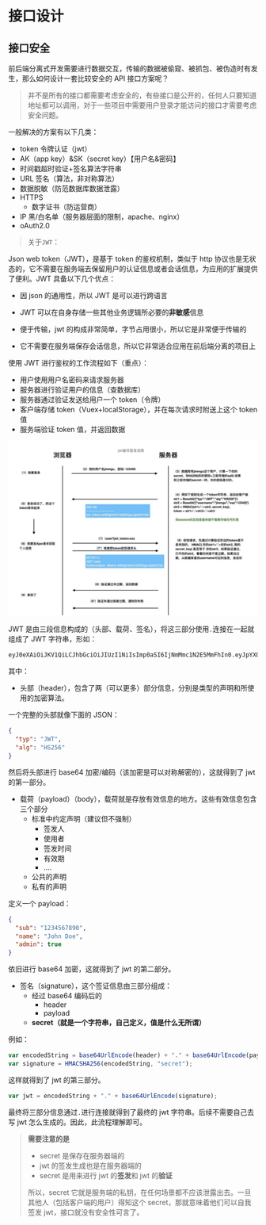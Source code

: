 # 接口设计

## 接口安全

前后端分离式开发需要进行数据交互，传输的数据被偷窥、被抓包、被伪造时有发生，那么如何设计一套比较安全的 API 接口方案呢？

> 并不是所有的接口都需要考虑安全的，有些接口是公开的，任何人只要知道地址都可以调用，对于一些项目中需要用户登录才能访问的接口才需要考虑安全问题。

一般解决的方案有以下几类：

- token 令牌认证（jwt）
- AK（app key）&SK（secret key）【用户名&密码】
- 时间戳超时验证+签名算法字符串
- URL 签名（算法，非对称算法）
- 数据脱敏（防范数据库数据泄露）
- HTTPS
  - 数字证书（防运营商）
- IP 黑/白名单（服务器层面的限制，apache、nginx）
- oAuth2.0

> 关于`JWT`：

Json web token（JWT），是基于 token 的鉴权机制，类似于 http 协议也是无状态的，它不需要在服务端去保留用户的认证信息或者会话信息，为应用的扩展提供了便利。JWT 具备以下几个优点：

- 因 json 的通用性，所以 JWT 是可以进行跨语言

- JWT 可以在自身存储一些其他业务逻辑所必要的**非敏感**信息

- 便于传输，jwt 的构成非常简单，字节占用很小，所以它是非常便于传输的

- 它不需要在服务端保存会话信息，所以它非常适合应用在前后端分离的项目上

使用 JWT 进行鉴权的工作流程如下（重点）：

- 用户使用用户名密码来请求服务器
- 服务器进行验证用户的信息（查数据库）
- 服务器通过验证发送给用户一个 token（令牌）
- 客户端存储 token（Vuex+localStorage），并在每次请求时附送上这个 token 值
- 服务端验证 token 值，并返回数据

![JWT](./images/JWT.png)

JWT 是由三段信息构成的（头部、载荷、签名），将这三部分使用`.`连接在一起就组成了 JWT 字符串，形如：

```bash
eyJ0eXAiOiJKV1QiLCJhbGciOiJIUzI1NiIsImp0aSI6IjNmMmc1N2E5MmFhIn0.eyJpYXQiOjE1NTk1Mjk1MjksImlzcyI6Imh0dHA6XC9cL3d3dy5weWcuY29tIiwiYXVkIjoiaHR0cDpcL1wvd3d3LnB5Zy5jb20iLCJuYmYiOjE1NTk1Mjk1MjgsImV4cCI6MTU1OTUzMzEyOSwianRpIjoiM2YyZzU3YTkyYWEiLCJ1c2VyX2lkIjoxfQ.4BaThL6_TbIMBGLIWZgpnoDQ-JlAjzbiK3y3BcvNiGI
```

其中：

- 头部（header），包含了两（可以更多）部分信息，分别是类型的声明和所使用的加密算法。

一个完整的头部就像下面的 JSON：

```json
{
  "typ": "JWT",
  "alg": "HS256"
}
```

然后将头部进行 base64 加密/编码（该加密是可以对称解密的），这就得到了 jwt 的第一部分。

- 载荷（payload）（body），载荷就是存放有效信息的地方。这些有效信息包含三个部分
  - 标准中约定声明（建议但不强制）
    - 签发人
    - 使用者
    - 签发时间
    - 有效期
    - ....
  - 公共的声明
  - 私有的声明

定义一个 payload：

```json
{
  "sub": "1234567890",
  "name": "John Doe",
  "admin": true
}
```

依旧进行 base64 加密，这就得到了 jwt 的第二部分。

- 签名（signature），这个签证信息由三部分组成：
  - 经过 base64 编码后的
    - header
    - payload
  - **secret（就是一个字符串，自己定义，值是什么无所谓）**

例如：

```javascript
var encodedString = base64UrlEncode(header) + "." + base64UrlEncode(payload);
var signature = HMACSHA256(encodedString, "secret");
```

这样就得到了 jwt 的第三部分。

```javascript
var jwt = encodedString + "." + base64UrlEncode(signature);
```

最终将三部分信息通过`.`进行连接就得到了最终的 jwt 字符串。后续不需要自己去写 jwt 怎么生成的。因此，此流程理解即可。

> **需要注意的是**
>
> - secret 是保存在服务器端的
> - jwt 的签发生成也是在服务器端的
> - secret 是用来进行 jwt 的**签发**和 jwt 的**验证**
>
> 所以，secret 它就是服务端的私钥，在任何场景都不应该泄露出去。一旦其他人（包括客户端的用户）得知这个 secret，那就意味着他们可以自我签发 jwt，接口就没有安全性可言了。
